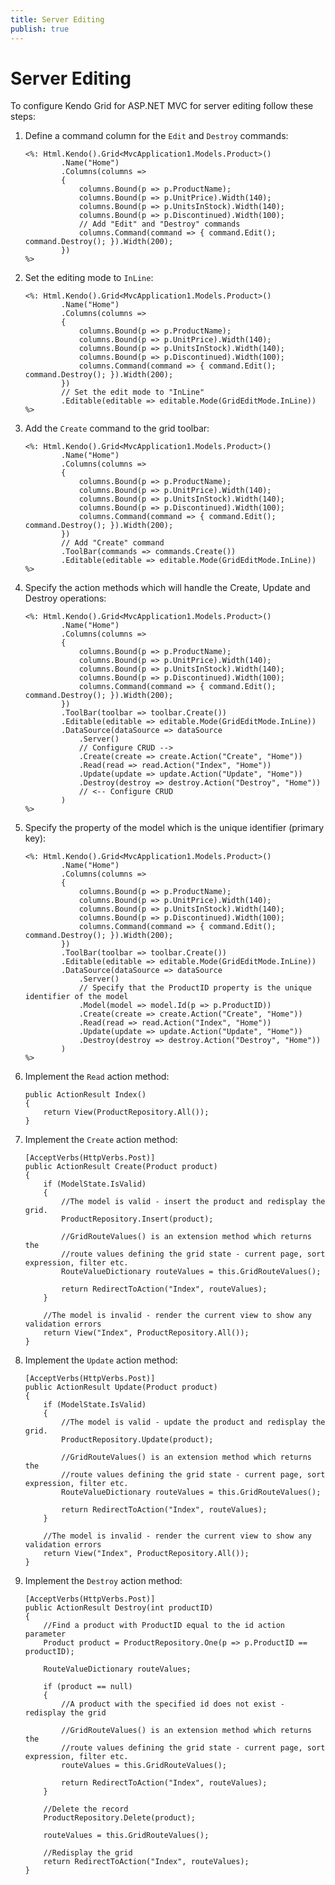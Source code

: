 ```yaml
---
title: Server Editing
publish: true
---
```


# Server Editing

To configure Kendo Grid for ASP.NET MVC for server editing follow these steps:

1.  Define a command column for the `Edit` and `Destroy` commands:

        <%: Html.Kendo().Grid<MvcApplication1.Models.Product>()
                .Name("Home")
                .Columns(columns =>
                {
                    columns.Bound(p => p.ProductName);
                    columns.Bound(p => p.UnitPrice).Width(140);
                    columns.Bound(p => p.UnitsInStock).Width(140);
                    columns.Bound(p => p.Discontinued).Width(100);
                    // Add "Edit" and "Destroy" commands
                    columns.Command(command => { command.Edit(); command.Destroy(); }).Width(200);
                })
        %>
2.  Set the editing mode to `InLine`:

        <%: Html.Kendo().Grid<MvcApplication1.Models.Product>()
                .Name("Home")
                .Columns(columns =>
                {
                    columns.Bound(p => p.ProductName);
                    columns.Bound(p => p.UnitPrice).Width(140);
                    columns.Bound(p => p.UnitsInStock).Width(140);
                    columns.Bound(p => p.Discontinued).Width(100);
                    columns.Command(command => { command.Edit(); command.Destroy(); }).Width(200);
                })
                // Set the edit mode to "InLine"
                .Editable(editable => editable.Mode(GridEditMode.InLine))
        %>
3.  Add the `Create` command to the grid toolbar:

        <%: Html.Kendo().Grid<MvcApplication1.Models.Product>()
                .Name("Home")
                .Columns(columns =>
                {
                    columns.Bound(p => p.ProductName);
                    columns.Bound(p => p.UnitPrice).Width(140);
                    columns.Bound(p => p.UnitsInStock).Width(140);
                    columns.Bound(p => p.Discontinued).Width(100);
                    columns.Command(command => { command.Edit(); command.Destroy(); }).Width(200);
                })
                // Add "Create" command
                .ToolBar(commands => commands.Create())
                .Editable(editable => editable.Mode(GridEditMode.InLine))
        %>
4.  Specify the action methods which will handle the Create, Update and Destroy operations:

        <%: Html.Kendo().Grid<MvcApplication1.Models.Product>()
                .Name("Home")
                .Columns(columns =>
                {
                    columns.Bound(p => p.ProductName);
                    columns.Bound(p => p.UnitPrice).Width(140);
                    columns.Bound(p => p.UnitsInStock).Width(140);
                    columns.Bound(p => p.Discontinued).Width(100);
                    columns.Command(command => { command.Edit(); command.Destroy(); }).Width(200);
                })
                .ToolBar(toolbar => toolbar.Create())
                .Editable(editable => editable.Mode(GridEditMode.InLine))
                .DataSource(dataSource => dataSource
                    .Server()
                    // Configure CRUD -->
                    .Create(create => create.Action("Create", "Home"))
                    .Read(read => read.Action("Index", "Home"))
                    .Update(update => update.Action("Update", "Home"))
                    .Destroy(destroy => destroy.Action("Destroy", "Home"))
                    // <-- Configure CRUD
                )
        %>
5.  Specify the property of the model which is the unique identifier (primary key):

        <%: Html.Kendo().Grid<MvcApplication1.Models.Product>()
                .Name("Home")
                .Columns(columns =>
                {
                    columns.Bound(p => p.ProductName);
                    columns.Bound(p => p.UnitPrice).Width(140);
                    columns.Bound(p => p.UnitsInStock).Width(140);
                    columns.Bound(p => p.Discontinued).Width(100);
                    columns.Command(command => { command.Edit(); command.Destroy(); }).Width(200);
                })
                .ToolBar(toolbar => toolbar.Create())
                .Editable(editable => editable.Mode(GridEditMode.InLine))
                .DataSource(dataSource => dataSource
                    .Server()
                    // Specify that the ProductID property is the unique identifier of the model
                    .Model(model => model.Id(p => p.ProductID))
                    .Create(create => create.Action("Create", "Home"))
                    .Read(read => read.Action("Index", "Home"))
                    .Update(update => update.Action("Update", "Home"))
                    .Destroy(destroy => destroy.Action("Destroy", "Home"))
                )
        %>
6.  Implement the `Read` action method:

        public ActionResult Index()
        {
            return View(ProductRepository.All());
        }
7.  Implement the `Create` action method:

        [AcceptVerbs(HttpVerbs.Post)]
        public ActionResult Create(Product product)
        {
            if (ModelState.IsValid)
            {
                //The model is valid - insert the product and redisplay the grid.
                ProductRepository.Insert(product);

                //GridRouteValues() is an extension method which returns the
                //route values defining the grid state - current page, sort expression, filter etc.
                RouteValueDictionary routeValues = this.GridRouteValues();

                return RedirectToAction("Index", routeValues);
            }

            //The model is invalid - render the current view to show any validation errors
            return View("Index", ProductRepository.All());
        }
8.  Implement the `Update` action method:

        [AcceptVerbs(HttpVerbs.Post)]
        public ActionResult Update(Product product)
        {
            if (ModelState.IsValid)
            {
                //The model is valid - update the product and redisplay the grid.
                ProductRepository.Update(product);

                //GridRouteValues() is an extension method which returns the
                //route values defining the grid state - current page, sort expression, filter etc.
                RouteValueDictionary routeValues = this.GridRouteValues();

                return RedirectToAction("Index", routeValues);
            }

            //The model is invalid - render the current view to show any validation errors
            return View("Index", ProductRepository.All());
        }
9.  Implement the `Destroy` action method:

        [AcceptVerbs(HttpVerbs.Post)]
        public ActionResult Destroy(int productID)
        {
            //Find a product with ProductID equal to the id action parameter
            Product product = ProductRepository.One(p => p.ProductID == productID);

            RouteValueDictionary routeValues;

            if (product == null)
            {
                //A product with the specified id does not exist - redisplay the grid

                //GridRouteValues() is an extension method which returns the
                //route values defining the grid state - current page, sort expression, filter etc.
                routeValues = this.GridRouteValues();

                return RedirectToAction("Index", routeValues);
            }

            //Delete the record
            ProductRepository.Delete(product);

            routeValues = this.GridRouteValues();

            //Redisplay the grid
            return RedirectToAction("Index", routeValues);
        }

